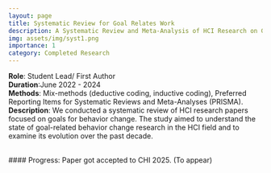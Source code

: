 ```yaml
---
layout: page
title: Systematic Review for Goal Relates Work
description: A Systematic Review and Meta-Analysis of HCI Research on Goals for Behavior Change
img: assets/img/syst1.png
importance: 1
category: Completed Research
---
```


**Role**: Student Lead/ First Author  
**Duration**:June 2022 - 2024  
**Methods**: Mix-methods (deductive coding, inductive coding), Preferred Reporting Items for Systematic Reviews and Meta-Analyses (PRISMA).  
**Description**: We conducted a systematic review of HCI research papers focused on goals for behavior change. The study aimed to understand the state of goal-related behavior change research in the HCI field and to examine its evolution over the past decade.

<br>
#### Progress: Paper got accepted to CHI 2025. (To appear)
